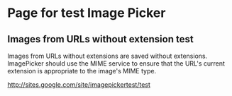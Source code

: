 # Page for test Image Picker #


## Images from URLs without extension test ##

Images from URLs without extensions are saved without extensions. ImagePicker should use the MIME service to ensure that the URL's current extension is appropriate to the image's MIME type.

http://sites.google.com/site/imagepickertest/test
